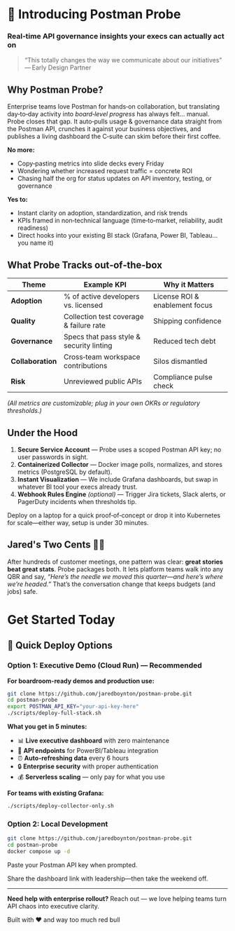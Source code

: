 # 🚀 Introducing **Postman Probe**

### Real‑time API governance insights your execs can actually act on

> “This totally changes the way we communicate about our initiatives" — Early Design Partner

## Why Postman Probe?

Enterprise teams love Postman for hands‑on collaboration, but translating day‑to‑day activity into *board‑level progress* has always felt… manual. Probe closes that gap. It auto‑pulls usage & governance data straight from the Postman API, crunches it against your business objectives, and publishes a living dashboard the C‑suite can skim before their first coffee.

**No more:**

- Copy‑pasting metrics into slide decks every Friday
- Wondering whether increased request traffic = concrete ROI
- Chasing half the org for status updates on API inventory, testing, or governance

**Yes to:**

- Instant clarity on adoption, standardization, and risk trends
- KPIs framed in non‑technical language (time‑to‑market, reliability, audit readiness)
- Direct hooks into your existing BI stack (Grafana, Power BI, Tableau… you name it)

## What Probe Tracks out‑of‑the‑box

| Theme             | Example KPI                              | Why it Matters                 |
| ----------------- | ---------------------------------------- | ------------------------------ |
| **Adoption**      | % of active developers vs. licensed      | License ROI & enablement focus |
| **Quality**       | Collection test coverage & failure rate  | Shipping confidence            |
| **Governance**    | Specs that pass style & security linting | Reduced tech debt              |
| **Collaboration** | Cross‑team workspace contributions       | Silos dismantled               |
| **Risk**          | Unreviewed public APIs                   | Compliance pulse check         |

*(All metrics are customizable; plug in your own OKRs or regulatory thresholds.)*

## Under the Hood

1. **Secure Service Account** — Probe uses a scoped Postman API key; no user passwords in sight.
2. **Containerized Collector** — Docker image polls, normalizes, and stores metrics (PostgreSQL by default).
3. **Instant Visualization** — We include Grafana dashboards, but swap in whatever BI tool your execs already trust.
4. **Webhook Rules Engine** *(optional)* — Trigger Jira tickets, Slack alerts, or PagerDuty incidents when thresholds tip.

Deploy on a laptop for a quick proof‑of‑concept or drop it into Kubernetes for scale—either way, setup is under 30 minutes.

## Jared's Two Cents 🧑‍💻

After hundreds of customer meetings, one pattern was clear: **great stories beat great stats**. Probe packages both. It lets platform teams walk into any QBR and say, *“Here’s the needle we moved this quarter—and here’s where we’re headed.”* That’s the conversation change that keeps budgets (and jobs) safe.
# Get Started Today

## 🚀 Quick Deploy Options

### Option 1: Executive Demo (Cloud Run) — Recommended

**For boardroom-ready demos and production use:**

```bash
git clone https://github.com/jaredboynton/postman-probe.git
cd postman-probe
export POSTMAN_API_KEY="your-api-key-here"
./scripts/deploy-full-stack.sh
```

**What you get in 5 minutes:**
- 📊 **Live executive dashboard** with zero maintenance
- 🔧 **API endpoints** for PowerBI/Tableau integration  
- ⏰ **Auto-refreshing data** every 6 hours
- 🔒 **Enterprise security** with proper authentication
- 💰 **Serverless scaling** — only pay for what you use

**For teams with existing Grafana:**
```bash
./scripts/deploy-collector-only.sh
```

### Option 2: Local Development

```bash
git clone https://github.com/jaredboynton/postman-probe.git
cd postman-probe
docker compose up -d
```

Paste your Postman API key when prompted.

Share the dashboard link with leadership—then take the weekend off.

---

**Need help with enterprise rollout?** Reach out — we love helping teams turn API chaos into executive clarity. 

Built with ♥ and way too much red bull
